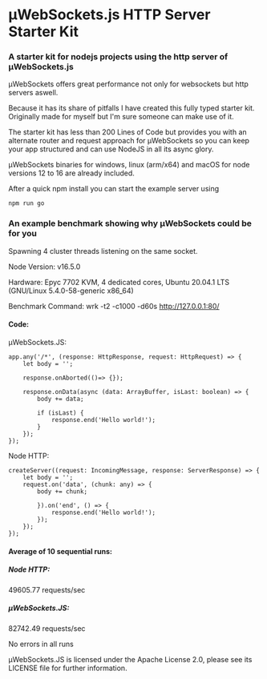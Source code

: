 # µWebSockets.js HTTP Server Starter Kit

### A starter kit for nodejs projects using the http server of µWebSockets.js

µWebSockets offers great performance not only for websockets but http servers aswell.

Because it has its share of pitfalls I have created this fully typed starter kit. Originally made for myself but I'm sure someone can make use of it.

The starter kit has less than 200 Lines of Code but provides you with an alternate router and request approach for µWebSockets so you can keep your app structured and can use NodeJS in all its async glory.

µWebSockets binaries for windows, linux (arm/x64) and macOS for node versions 12 to 16 are already included.

After a quick npm install you can start the example server using

    npm run go


### An example benchmark showing why µWebSockets could be for you

Spawning 4 cluster threads listening on the same socket.

Node Version: v16.5.0

Hardware: Epyc 7702 KVM, 4 dedicated cores, Ubuntu 20.04.1 LTS (GNU/Linux 5.4.0-58-generic x86_64)

Benchmark Command: wrk -t2 -c1000 -d60s http://127.0.0.1:80/

#### Code:

µWebSockets.JS:

    app.any('/*', (response: HttpResponse, request: HttpRequest) => {
        let body = '';
        
        response.onAborted(()=> {});
        
        response.onData(async (data: ArrayBuffer, isLast: boolean) => {
            body += data;
            
            if (isLast) {
                response.end('Hello world!');
            }
        });
    });
            
Node HTTP:

    createServer((request: IncomingMessage, response: ServerResponse) => {
        let body = '';
        request.on('data', (chunk: any) => {
            body += chunk;

            }).on('end', () => {
                response.end('Hello world!');
            });
        });
    });
        

#### Average of 10 sequential runs:

##### Node HTTP:
49605.77 requests/sec

##### µWebSockets.JS:
82742.49 requests/sec

No errors in all runs

µWebSockets.JS is licensed under the Apache License 2.0, please see its LICENSE file for further information.
